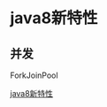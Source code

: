 # java8新特性

## 并发

ForkJoinPool

[java8新特性](https://docs.oracle.com/javase/8/docs/technotes/guides/concurrency/changes8.html)